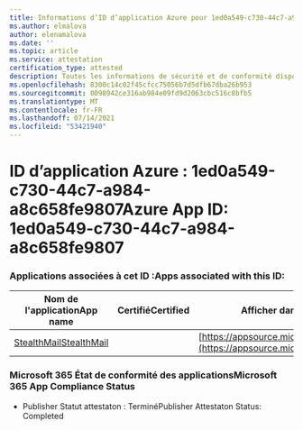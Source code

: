 ```yaml
---
title: Informations d’ID d’application Azure pour 1ed0a549-c730-44c7-a984-a8c658fe9807
ms.author: elmalova
author: elenamalova
ms.date: ''
ms.topic: article
ms.service: attestation
certification_type: attested
description: Toutes les informations de sécurité et de conformité disponibles pour 1ed0a549-c730-44c7-a984-a8c658fe9807.
ms.openlocfilehash: 8300c14c02f45cfcc75056b7d5dfb67dba26b953
ms.sourcegitcommit: 0098942ce316ab984e09fd9d2063cbc516c8bfb5
ms.translationtype: MT
ms.contentlocale: fr-FR
ms.lasthandoff: 07/14/2021
ms.locfileid: "53421940"
---
```

# <a name="azure-app-id-1ed0a549-c730-44c7-a984-a8c658fe9807"></a><span data-ttu-id="1184c-103">ID d’application Azure : 1ed0a549-c730-44c7-a984-a8c658fe9807</span><span class="sxs-lookup"><span data-stu-id="1184c-103">Azure App ID: 1ed0a549-c730-44c7-a984-a8c658fe9807</span></span>


### <a name="apps-associated-with-this-id"></a><span data-ttu-id="1184c-104">Applications associées à cet ID :</span><span class="sxs-lookup"><span data-stu-id="1184c-104">Apps associated with this ID:</span></span>
| <span data-ttu-id="1184c-105">**Nom de l'application**</span><span class="sxs-lookup"><span data-stu-id="1184c-105">**App name**</span></span> | <span data-ttu-id="1184c-106">**Certifié**</span><span class="sxs-lookup"><span data-stu-id="1184c-106">**Certified**</span></span> | <span data-ttu-id="1184c-107">**Afficher dans AppSource**</span><span class="sxs-lookup"><span data-stu-id="1184c-107">**View in AppSource**</span></span> |
|-|-|-|
| [<span data-ttu-id="1184c-108">StealthMail</span><span class="sxs-lookup"><span data-stu-id="1184c-108">StealthMail</span></span>](https://docs.microsoft.com/en-us/microsoft-365-app-certification/forward/WA200001748) |  | [https://appsource.microsoft.com/product/office/WA200001748](https://appsource.microsoft.com/product/office/WA200001748) |

### <a name="microsoft-365-app-compliance-status"></a><span data-ttu-id="1184c-109">Microsoft 365 État de conformité des applications</span><span class="sxs-lookup"><span data-stu-id="1184c-109">Microsoft 365 App Compliance Status</span></span>
- <span data-ttu-id="1184c-110">Publisher Statut attestaton : Terminé</span><span class="sxs-lookup"><span data-stu-id="1184c-110">Publisher Attestaton Status: Completed</span></span>
